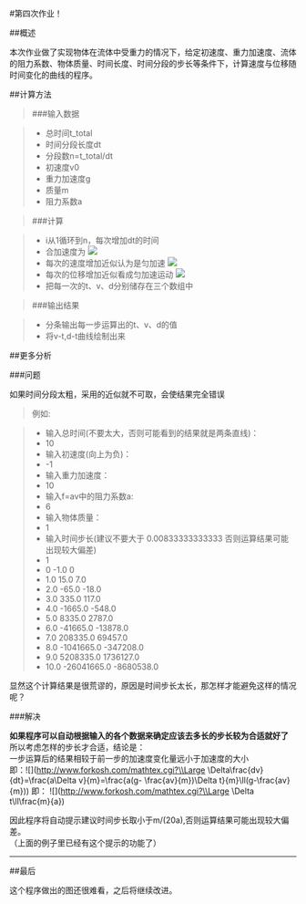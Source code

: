 #第四次作业！  

##概述  

本次作业做了实现物体在流体中受重力的情况下，给定初速度、重力加速度、流体的阻力系数、物体质量、时间长度、时间分段的步长等条件下，计算速度与位移随时间变化的曲线的程序。

##计算方法

>###输入数据  

> - 总时间t_total
> - 时间分段长度dt
> - 分段数n=t_total/dt
> - 初速度v0
> - 重力加速度g
> - 质量m
> - 阻力系数a

>###计算  

> - i从1循环到n，每次增加dt的时间
> - 合加速度为 ![](http://www.forkosh.com/mathtex.cgi?%20\\frac\{dv\}\{dt\}=g-\\frac\{av\}\{m\})
> - 每次的速度增加近似认为是匀加速  ![](http://www.forkosh.com/mathtex.cgi?%20dv=\(g-\\frac\{av\}\{m\}\)dt)
> - 每次的位移增加近似看成匀加速运动 ![](http://www.forkosh.com/mathtex.cgi?%20dd=\(v+\\frac\{dv\}\{2\}\)dt)
> - 把每一次的t、v、d分别储存在三个数组中

>###输出结果

> - 分条输出每一步运算出的t、v、d的值
> - 将v-t,d-t曲线绘制出来

##更多分析

###问题

如果时间分段太粗，采用的近似就不可取，会使结果完全错误  

>例如:

> - 输入总时间(不要太大，否则可能看到的结果就是两条直线)：
> - 10
> - 输入初速度(向上为负)：
> - -1
> - 输入重力加速度：
> - 10
> - 输入f=av中的阻力系数a:
> - 6
> - 输入物体质量：
> - 1
> - 输入时间步长(建议不要大于 0.00833333333333 否则运算结果可能出现较大偏差)
> - 1
> - 0                -1.0                 0
> - 1.0               15.0               7.0
> - 2.0              -65.0              -18.0
> - 3.0               335.0              117.0
> - 4.0             -1665.0             -548.0
> - 5.0              8335.0             2787.0
> - 6.0            -41665.0            -13878.0
> - 7.0             208335.0            69457.0
> - 8.0           -1041665.0           -347208.0
> - 9.0            5208335.0           1736127.0
> - 10.0          -26041665.0         -8680538.0

显然这个计算结果是很荒谬的，原因是时间步长太长，那怎样才能避免这样的情况呢？

###解决

**如果程序可以自动根据输入的各个数据来确定应该去多长的步长较为合适就好了**  
所以考虑怎样的步长才合适，结论是：    
一步运算后的结果相较于前一步的加速度变化量远小于加速度的大小  
即：![](http://www.forkosh.com/mathtex.cgi?\\Large \\Delta\\frac\{dv\}\{dt\}=\\frac\{a\\Delta v\}\{m\}=\\frac\{a\(g- \\frac\{av\}\{m\}\)\\Delta t\}\{m\}\\ll\(g-\\frac\{av\}\{m\}\))
即： ![](http://www.forkosh.com/mathtex.cgi?\\Large \\Delta t\\ll\\frac\{m\}\{a\}) 


因此程序将自动提示建议时间步长取小于m/(20a),否则运算结果可能出现较大偏差。  
（上面的例子里已经有这个提示的功能了）

----

##最后

这个程序做出的图还很难看，之后将继续改进。

